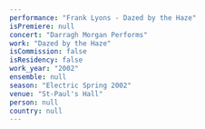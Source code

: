 ```yaml
---
performance: "Frank Lyons - Dazed by the Haze"
isPremiere: null
concert: "Darragh Morgan Performs"
work: "Dazed by the Haze"
isCommission: false
isResidency: false
work_year: "2002"
ensemble: null
season: "Electric Spring 2002"
venue: "St-Paul's Hall"
person: null
country: null
---
```


